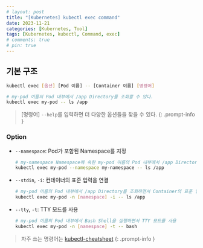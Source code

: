 ```yaml
---
# layout: post
title: "[Kubernetes] kubectl exec command"
date: 2023-11-21
categories: [Kubernetes, Tool]
tags: [Kubernetes, kubectl, Command, exec]
# comments: true
# pin: true
---
```


## 기본 구조

```bash
kubectl exec [옵션] [Pod 이름] -- [Container 이름] [명령어]

# my-pod 이름의 Pod 내부에서 /app Directory를 조회할 수 있다.
kubectl exec my-pod -- ls /app
```

> [명령어] `--help`를 입력하면 더 다양한 옵션들을 찾을 수 있다.
{: .prompt-info }

### Option

- `--namespace`: Pod가 포함된 Namespace를 지정
    ```bash
    # my-namespace Namespace에 속한 my-pod 이름의 Pod 내부에서 /app Directory를 조회할 수 있다.
    kubectl exec my-pod --namespace my-namespace -- ls /app
    ```

- `--stdin`, `-i`: 컨테이너의 표준 입력을 연결
    ```bash
    # my-pod 이름의 Pod 내부에서 /app Directory를 조회하면서 Container의 표준 입력을 연결
    kubectl exec my-pod -n [namespace] -i -- ls /app
    ```

- `--tty`, `-t`: TTY 모드를 사용
    ```bash
    # my-pod 이름의 Pod 내부에서 Bash Shell을 실행하면서 TTY 모드를 사용
    kubectl exec my-pod -n [namespace] -t -- bash
    ```

> 자주 쓰는 명령어는 [kubectl-cheatsheet](https://kubernetes.io/docs/reference/kubectl/cheatsheet/)
{: .prompt-info }